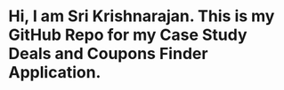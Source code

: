 # Hi, I am Sri Krishnarajan. This is my GitHub Repo for my Case Study Deals and Coupons Finder Application.